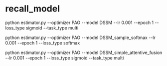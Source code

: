 # recall_model
python estimator.py --optimizer PAO --model DSSM --lr 0.001 --epoch 1 --loss_type sigmoid --task_type multi

python estimator.py --optimizer PAO --model DSSM_sample_softmax --lr 0.001 --epoch 1 --loss_type softmax

python estimator.py --optimizer PAO --model DSSM_simple_attentive_fusion --lr 0.001 --epoch 1 --loss_type sigmoid --task_type multi